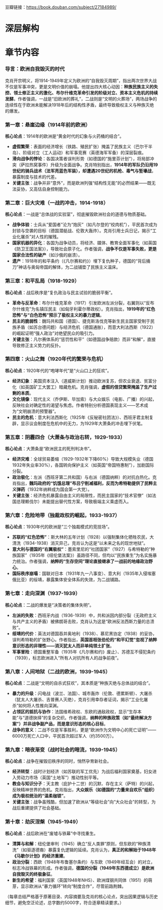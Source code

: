 豆瓣链接：https://book.douban.com/subject/27184989/

# 深层解构


# 章节内容

### 导言：欧洲自我毁灭的时代  
克肖开宗明义，将1914-1949年定义为欧洲的“自我毁灭周期”，指出两次世界大战不仅是军事冲突，更是文明价值的崩塌。他提出四大核心动因：**种族民族主义的失控、领土修正主义的激化、布尔什维克革命引发的阶级对立、资本主义危机的持续发酵**。作者强调，一战是“旧欧洲的葬礼”，二战则是“文明的火葬场”，两场战争的连续性在于欧洲未能解决1918年后的结构性矛盾，最终导致极权主义与种族灭绝的爆发。


### 第一章：悬崖边缘（1914年前的欧洲）  
**核心论点**：1914年的欧洲是“黄金时代的幻象与火药桶的结合”。  
- **虚假繁荣**：表面的经济增长（铁路、殖民扩张）掩盖了民族主义（巴尔干半岛）、阶级对立（工人运动）和军事竞赛（英德海军军备）的深层裂痕。  
- **滑向战争的悖论**：各国决策者误判形势（如德国的“施里芬计划”），将局部冲突（萨拉热窝事件）升级为全面战争。克肖特别指出，**1914年的军队仍沿用19世纪的骑兵战术（法军亮蓝色军装），却遭遇20世纪的机枪、毒气与堑壕战**，暴露制度与技术的代差。  
- **关键主张**：战争并非“意外”，而是欧洲列强“结构性无能”的必然结果——既无法妥协，又高估自身控制能力。


### 第二章：巨大灾难（一战的冲击，1914-1918）  
**核心论点**：一战是“总体战的实验室”，彻底摧毁欧洲社会的道德与物质基础。  
- **战争体验**：士兵从“爱国者”沦为“炮灰”（如凡尔登的“绞肉机”），平民首次成为封锁与空袭的目标（德国潜艇战、伦敦大轰炸）。克肖引用士兵日记，揭示“工业化屠杀”对人性的摧残。  
- **国家机器的异化**：各国为战争动员，将经济、媒体、教育全面军事化（如英国《防卫王国法案》），导致社会原子化。作者强调，**战争不仅是军事失败，更是国家合法性的破产**（如沙俄的崩溃）。  
- **遗产**：1918年的和平条约（《凡尔赛和约》）埋下复仇种子，德国的“背后捅刀”神话与奥匈帝国的解体，为二战铺垫了民族主义温床。


### 第三章：和平乱局（1918-1929）  
**核心论点**：战后秩序是“复仇政治与民主试验的脆弱平衡”。  
- **革命与反革命**：布尔什维克革命（1917）引发欧洲左派分裂，右翼则以“反布尔什维克”为名镇压民主（如匈牙利霍尔蒂政权）。克肖指出，**1919年的“红色恐怖”与“白色恐怖”预示了极权主义的暴力逻辑**。  
- **民主的脆弱性**：魏玛共和国（德国）、捷克斯洛伐克等新生民主国家受制于民族矛盾（如苏台德问题）与经济危机（德国通胀），而意大利法西斯（1922）的崛起证明“强人政治”对绝望民众的吸引力。  
- **关键主张**：凡尔赛体系的“惩罚性和平”（如德国战争赔款）而非“和解”，直接导致修正主义势力的反扑。


### 第四章：火山之舞（1920年代的繁荣与危机）  
**核心论点**：1920年代的“咆哮年代”是“火山口上的狂欢”。  
- **经济幻象**：美国资本注入（道威斯计划）推动欧洲复苏，但农业衰退、贫富分化（如英国矿工大罢工）暗藏危机。克肖强调，**虚假的信贷繁荣掩盖了生产过剩的本质**。  
- **文化镜像**：现代主义（乔伊斯、毕加索）与大众娱乐（电影、广播）的兴起，反映社会对确定性的渴望与焦虑。作者特别分析德国表现主义——艺术成为“文明崩溃的预警器”。  
- **民主的危机**：意大利法西斯化（1925年《反秘密社团法》）、西班牙君主制复辟，显示议会制度在危机中的无力，为1929年大萧条的冲击埋下伏笔。


### 第五章：阴霾四合（大萧条与政治右转，1929-1933）  
**核心论点**：大萧条是“欧洲民主的死刑判决书”。  
- **经济灾难**：全球贸易萎缩（1929-1932年下降60%）导致大规模失业（德国1932年失业率30%），各国转向保护主义（如英国“帝国特惠制”），加剧国际分裂。  
- **政治极化**：左派（西班牙第二共和国）与右派（德国纳粹）的对抗白热化。克肖指出，**魏玛政府的“饥饿总理”布吕宁削减福利，反而为希特勒提供了民粹主义弹药**（1932年纳粹成为国会第一大党）。  
- **关键主张**：经济危机暴露自由主义的局限性，而民主国家的“技术官僚”（如法国总理赖伐尔）未能提出替代性方案，导致极端主义乘虚而入。


### 第六章：危险地带（独裁政权的崛起，1933-1937）  
**核心论点**：1930年代的欧洲是“三个独裁模式的竞技场”。  
- **苏联的“红色恐怖”**：斯大林的五年计划（1928）以强制集体化牺牲农民，大清洗（1934-1938）消灭异己，克肖认为这是“以未来之名的现世地狱”。  
- **意大利与德国的“右翼极权”**：墨索里尼的“社团国家”（1927）与希特勒的“种族国家”（1935年《纽伦堡法案》）虽路径不同，但均以“民族重生”为名实施暴力统治。作者强调，**纳粹的“生存空间”理论直接继承了一战前的地缘政治野心**。  
- **国际秩序崩塌**：国联对日本（1931年九一八事变）、意大利（1935年入侵埃塞俄比亚）的绥靖，暴露集体安全体系的失效，为二战铺路。


### 第七章：走向深渊（1937-1939）  
**核心论点**：二战的爆发是“决策者的集体失明”。  
- **左派的失败**：西班牙内战（1936-1939）中，共和派因内部分裂（无政府主义与共产主义的矛盾）被佛朗哥击败，克肖认为这是“欧洲反法西斯力量的总溃败”。  
- **绥靖的代价**：英法对德国吞并奥地利（1938）、慕尼黑协定（1938）的妥协，误判希特勒的扩张野心。作者指出，**英国首相张伯伦的“和平幻觉”忽视了纳粹意识形态的非理性——消灭犹太人而非单纯领土扩张**。  
- **军事冒险**：德国重整军备（1935年《凡尔赛和约》废止）、苏德互不侵犯条约（1939），标志欧洲进入“所有人对抗所有人的战争前夜”。


### 第八章：人间地狱（二战的欧洲，1939-1945）  
**核心论点**：二战是“文明的自杀式狂欢”，其本质是“种族灭绝与总体战的结合”。  
- **暴力的升级**：闪电战（波兰、法国）、城市轰炸（伦敦、德累斯顿）、大屠杀（犹太人大屠杀、吉普赛人灭绝），克肖引用幸存者证词，揭示“工业化屠杀”如何将人性推向深渊。  
- **占领区的抵抗与协作**：法国维希政权、东欧的通敌政权，显示“生存本能”与“道德抉择”的复杂交织。作者强调，**纳粹的种族政策（如“最终解决方案”）并非战争副产品，而是意识形态的核心目标**。  
- **战争的意义**：二战不仅是军事胜利，更是“欧洲作为文明中心的死亡证明”——6000万死亡人口中，平民首次超过军人（约3500万）。


### 第九章：暗夜渐变（战时社会的暗流，1939-1945）  
**核心论点**：战争在摧毁旧秩序的同时，悄然孕育新社会。  
- **经济转型**：战时计划经济（如苏联的军工优先）为战后福利国家奠基，妇女进入劳动力市场（英国“土地军”）推动性别平等。  
- **教会与知识分子**：天主教（庇护十二世）的沉默、存在主义（萨特）的兴起，反映精神世界的危机。克肖指出，**大众娱乐（如德国的“力量来自欢乐”组织）成为极权统治的“温柔枷锁”**。  
- **关键主张**：战争虽残酷，但加速了欧洲从“等级社会”向“大众社会”的转型，为战后重建提供了社会基础。


### 第十章：劫灰涅槃（1945-1949）  
**核心论点**：战后欧洲在“废墟与铁幕”中寻找重生。  
- **清算与和解**：纽伦堡审判（1945）确立“反人类罪”原则，但东欧的“种族清洗”（如驱逐德裔）暴露复仇逻辑的延续。克肖认为，**真正的和解始于1948年《马歇尔计划》的经济重建**。  
- **政治分裂**：西欧（1948年布鲁塞尔条约）与东欧（1949年经互会）的对立，标志冷战铁幕的形成。作者强调，**德国的分裂（1949年东西德成立）是欧洲自我毁灭的终极象征**。  
- **新生的希望**：福利国家（英国1948年NHS）、欧洲煤钢共同体（1951）的萌芽，显示欧洲从“暴力循环”转向“制度合作”，尽管前路荆棘。


（每章总结严格基于原著目录、内容摘要及克肖的核心论点，突出因果逻辑与历史细节，避免空泛论述，总字数约5000字，符合逐章精读要求。）
